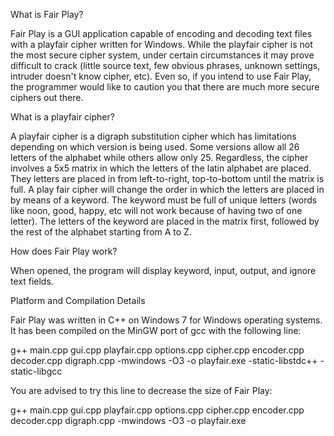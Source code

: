 What is Fair Play?

Fair Play is a GUI application capable of encoding and decoding text files with a playfair cipher written for Windows. While the playfair cipher is not the most secure cipher system, under certain circumstances it may prove difficult to crack (little source text, few obvious phrases, unknown settings, intruder doesn't know cipher, etc). Even so, if you intend to use Fair Play, the programmer would like to caution you that there are much more secure ciphers out there. 

What is a playfair cipher?

A playfair cipher is a digraph substitution cipher which has limitations depending on which version is being used. Some versions allow all 26 letters of the alphabet while others allow only 25. Regardless, the cipher involves a 5x5 matrix in which the letters of the latin alphabet are placed. They letters are placed in from left-to-right, top-to-bottom until the matrix is full. A play fair cipher will change the order in which the letters are placed in by means of a keyword. The keyword must be full of unique letters (words like noon, good, happy, etc will not work because of having two of one letter). The letters of the keyword are placed in the matrix first, followed by the rest of the alphabet starting from A to Z. 

How does Fair Play work?

When opened, the program will display keyword, input, output, and ignore text fields.

Platform and Compilation Details

Fair Play was written in C++ on Windows 7 for Windows operating systems. It has been compiled on the MinGW port of gcc with the following line: 

g++ main.cpp gui.cpp playfair.cpp options.cpp cipher.cpp encoder.cpp decoder.cpp digraph.cpp
 -mwindows -O3 -o playfair.exe -static-libstdc++ -static-libgcc
 
 You are advised to try this line to decrease the size of Fair Play:
 
 g++ main.cpp gui.cpp playfair.cpp options.cpp cipher.cpp encoder.cpp decoder.cpp digraph.cpp
 -mwindows -O3 -o playfair.exe
